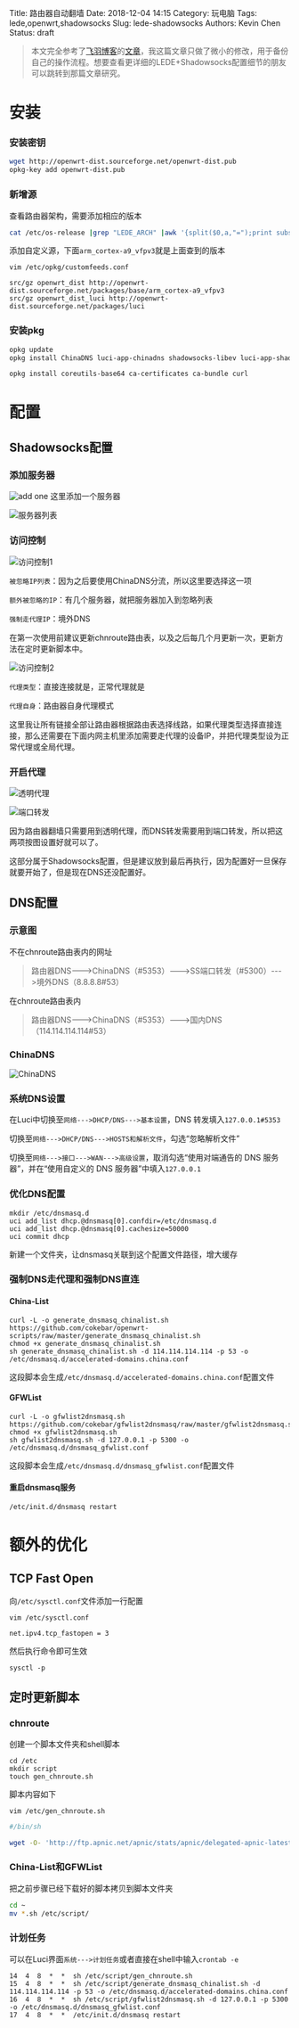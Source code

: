 Title: 路由器自动翻墙
Date: 2018-12-04 14:15
Category: 玩电脑
Tags: lede,openwrt,shadowsocks
Slug: lede-shadowsocks
Authors: Kevin Chen
Status: draft



> 本文完全参考了[飞羽博客](https://cokebar.info)的[文章](https://cokebar.info/archives/664)，我这篇文章只做了微小的修改，用于备份自己的操作流程。想要查看更详细的LEDE+Shadowsocks配置细节的朋友可以跳转到那篇文章研究。



# 安装

### 安装密钥

```bash
wget http://openwrt-dist.sourceforge.net/openwrt-dist.pub
opkg-key add openwrt-dist.pub
```



### 新增源

查看路由器架构，需要添加相应的版本

```bash
cat /etc/os-release |grep "LEDE_ARCH" |awk '{split($0,a,"=");print substr(a[2],2,length(a[2])-2)}'
```



添加自定义源，下面`arm_cortex-a9_vfpv3`就是上面查到的版本

`vim /etc/opkg/customfeeds.conf`

```
src/gz openwrt_dist http://openwrt-dist.sourceforge.net/packages/base/arm_cortex-a9_vfpv3
src/gz openwrt_dist_luci http://openwrt-dist.sourceforge.net/packages/luci
```



### 安装pkg

```bash
opkg update
opkg install ChinaDNS luci-app-chinadns shadowsocks-libev luci-app-shadowsocks ip-full ipset iptables-mod-tproxy libpthread
```



```
opkg install coreutils-base64 ca-certificates ca-bundle curl
```





# 配置

## Shadowsocks配置

### 添加服务器



![add one](https://ws1.sinaimg.cn/large/65f2a787ly1fxv41slbu5j20dp0gujsc.jpg)
这里添加一个服务器

![服务器列表](https://ws1.sinaimg.cn/large/65f2a787ly1fxv41slllxj20qs0bedh5.jpg)


### 访问控制

![访问控制1](https://ws1.sinaimg.cn/large/65f2a787ly1fxv4ep5qw4j20dg0dwgmf.jpg)

`被忽略IP列表`：因为之后要使用ChinaDNS分流，所以这里要选择这一项

`额外被忽略的IP`：有几个服务器，就把服务器加入到忽略列表

`强制走代理IP`：境外DNS

在第一次使用前建议更新chnroute路由表，以及之后每几个月更新一次，更新方法在定时更新脚本中。





![访问控制2](https://ws1.sinaimg.cn/large/65f2a787ly1fxv4b9z2x0j20dw07a0t0.jpg)

`代理类型`：直接连接就是，正常代理就是

`代理自身`：路由器自身代理模式

这里我让所有链接全部让路由器根据路由表选择线路，如果代理类型选择直接连接，那么还需要在下面内网主机里添加需要走代理的设备IP，并把代理类型设为正常代理或全局代理。



### 开启代理

![透明代理](https://ws1.sinaimg.cn/large/65f2a787ly1fxv6rhr0oaj20db0910sy.jpg)



![端口转发](https://ws1.sinaimg.cn/large/65f2a787ly1fxv6rhr39gj20cr08xmxc.jpg)



因为路由器翻墙只需要用到透明代理，而DNS转发需要用到端口转发，所以把这两项按图设置好就可以了。

这部分属于Shadowsocks配置，但是建议放到最后再执行，因为配置好一旦保存就要开始了，但是现在DNS还没配置好。



## DNS配置

### 示意图

不在chnroute路由表内的网址

> 路由器DNS--->ChinaDNS（#5353）--->SS端口转发（#5300）--->境外DNS（8.8.8.8#53）

在chnroute路由表内

> 路由器DNS--->ChinaDNS（#5353）--->国内DNS（114.114.114.114#53）



### ChinaDNS

![ChinaDNS](https://ws1.sinaimg.cn/large/65f2a787ly1fxv6rhra4zj20e40bp3z3.jpg)

### 系统DNS设置
在Luci中切换至`网络--->DHCP/DNS--->基本设置`，DNS 转发填入`127.0.0.1#5353`

切换至`网络--->DHCP/DNS--->HOSTS和解析文件`，勾选“忽略解析文件”

切换至`网络--->接口--->WAN--->高级设置`，取消勾选“使用对端通告的 DNS 服务器”，并在“使用自定义的 DNS 服务器”中填入`127.0.0.1`



### 优化DNS配置

```
mkdir /etc/dnsmasq.d
uci add_list dhcp.@dnsmasq[0].confdir=/etc/dnsmasq.d
uci add_list dhcp.@dnsmasq[0].cachesize=50000
uci commit dhcp
```

新建一个文件夹，让dnsmasq关联到这个配置文件路径，增大缓存



### 强制DNS走代理和强制DNS直连

#### China-List

```
curl -L -o generate_dnsmasq_chinalist.sh https://github.com/cokebar/openwrt-scripts/raw/master/generate_dnsmasq_chinalist.sh
chmod +x generate_dnsmasq_chinalist.sh
sh generate_dnsmasq_chinalist.sh -d 114.114.114.114 -p 53 -o /etc/dnsmasq.d/accelerated-domains.china.conf
```

这段脚本会生成`/etc/dnsmasq.d/accelerated-domains.china.conf`配置文件



#### GFWList

```
curl -L -o gfwlist2dnsmasq.sh https://github.com/cokebar/gfwlist2dnsmasq/raw/master/gfwlist2dnsmasq.sh
chmod +x gfwlist2dnsmasq.sh
sh gfwlist2dnsmasq.sh -d 127.0.0.1 -p 5300 -o /etc/dnsmasq.d/dnsmasq_gfwlist.conf
```

这段脚本会生成`/etc/dnsmasq.d/dnsmasq_gfwlist.conf`配置文件



#### 重启dnsmasq服务

```
/etc/init.d/dnsmasq restart
```




# 额外的优化

## TCP Fast Open

向`/etc/sysctl.conf`文件添加一行配置

`vim /etc/sysctl.conf`

```
net.ipv4.tcp_fastopen = 3
```

然后执行命令即可生效

```
sysctl -p
```



## 定时更新脚本

### chnroute

创建一个脚本文件夹和shell脚本

```
cd /etc
mkdir script
touch gen_chnroute.sh
```



脚本内容如下

`vim /etc/gen_chnroute.sh`

```bash
#/bin/sh

wget -O- 'http://ftp.apnic.net/apnic/stats/apnic/delegated-apnic-latest' | awk -F\| '/CN\|ipv4/ { printf("%s/%d\n", $4, 32-log($5)/log(2)) }' > /etc/chinadns_chnroute.txt
```

### China-List和GFWList

把之前步骤已经下载好的脚本拷贝到脚本文件夹

```bash
cd ~
mv *.sh /etc/script/
```



### 计划任务

可以在Luci界面`系统--->计划任务`或者直接在shell中输入`crontab -e`

```
14  4  8  *  *  sh /etc/script/gen_chnroute.sh 
15  4  8  *  *  sh /etc/script/generate_dnsmasq_chinalist.sh -d 114.114.114.114 -p 53 -o /etc/dnsmasq.d/accelerated-domains.china.conf
16  4  8  *  *  sh /etc/script/gfwlist2dnsmasq.sh -d 127.0.0.1 -p 5300 -o /etc/dnsmasq.d/dnsmasq_gfwlist.conf
17  4  8  *  *  /etc/init.d/dnsmasq restart
```






